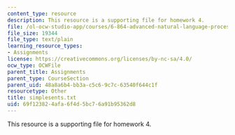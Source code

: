 ```yaml
---
content_type: resource
description: This resource is a supporting file for homework 4.
file: /ol-ocw-studio-app/courses/6-864-advanced-natural-language-processing-fall-2005/69f123824afa6f4d5bc76a91b95362d8_simplesents.txt
file_size: 19344
file_type: text/plain
learning_resource_types:
- Assignments
license: https://creativecommons.org/licenses/by-nc-sa/4.0/
ocw_type: OCWFile
parent_title: Assignments
parent_type: CourseSection
parent_uid: 48a8a6b4-bb3a-c5c6-9c7c-63540f644c1f
resourcetype: Other
title: simplesents.txt
uid: 69f12382-4afa-6f4d-5bc7-6a91b95362d8
---
```

This resource is a supporting file for homework 4.